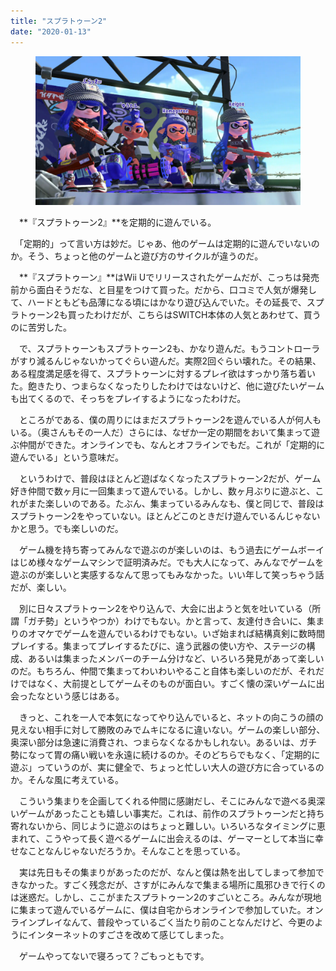 ```yaml
---
title: "スプラトゥーン2"
date: "2020-01-13"
---
```


<figure>

![](assets/na6556def7d1d_c757fa4e24817cbf6c65752f1347723f.png)

</figure>

　**『スプラトゥーン2』**を定期的に遊んでいる。

　「定期的」って言い方は妙だ。じゃあ、他のゲームは定期的に遊んでいないのか。そう、ちょっと他のゲームと遊び方のサイクルが違うのだ。

　**『スプラトゥーン』**はWii Uでリリースされたゲームだが、こっちは発売前から面白そうだな、と目星をつけて買った。だから、口コミで人気が爆発して、ハードともども品薄になる頃にはかなり遊び込んでいた。その延長で、スプラトゥーン2も買ったわけだが、こちらはSWITCH本体の人気とあわせて、買うのに苦労した。

　で、スプラトゥーンもスプラトゥーン2も、かなり遊んだ。もうコントローラがすり減るんじゃないかってぐらい遊んだ。実際2回ぐらい壊れた。その結果、ある程度満足感を得て、スプラトゥーンに対するプレイ欲はすっかり落ち着いた。飽きたり、つまらなくなったりしたわけではないけど、他に遊びたいゲームも出てくるので、そっちをプレイするようになったわけだ。

　ところがである、僕の周りにはまだスプラトゥーン2を遊んでいる人が何人もいる。（奥さんもその一人だ）さらには、なぜか一定の期間をおいて集まって遊ぶ仲間ができた。オンラインでも、なんとオフラインでもだ。これが「定期的に遊んでいる」という意味だ。

　というわけで、普段はほとんど遊ばなくなったスプラトゥーン2だが、ゲーム好き仲間で数ヶ月に一回集まって遊んでいる。しかし、数ヶ月ぶりに遊ぶと、これがまた楽しいのである。たぶん、集まっているみんなも、僕と同じで、普段はスプラトゥーン2をやっていない。ほとんどこのときだけ遊んでいるんじゃないかと思う。でも楽しいのだ。

　ゲーム機を持ち寄ってみんなで遊ぶのが楽しいのは、もう過去にゲームボーイはじめ様々なゲームマシンで証明済みだ。でも大人になって、みんなでゲームを遊ぶのが楽しいと実感するなんて思ってもみなかった。いい年して笑っちゃう話だが、楽しい。

　別に日々スプラトゥーン2をやり込んで、大会に出ようと気を吐いている（所謂「ガチ勢」というやつか）わけでもない。かと言って、友達付き合いに、集まりのオマケでゲームを遊んでいるわけでもない。いざ始まれば結構真剣に数時間プレイする。集まってプレイするたびに、違う武器の使い方や、ステージの構成、あるいは集まったメンバーのチーム分けなど、いろいろ発見があって楽しいのだ。もちろん、仲間で集まってわいわいやること自体も楽しいのだが、それだけではなく、大前提としてゲームそのものが面白い。すごく懐の深いゲームに出会ったなという感じはある。

　きっと、これを一人で本気になってやり込んでいると、ネットの向こうの顔の見えない相手に対して勝敗のみでムキになるに違いない。ゲームの楽しい部分、奥深い部分は急速に消費され、つまらなくなるかもしれない。あるいは、ガチ勢になって胃の痛い戦いを永遠に続けるのか。そのどちらでもなく、「定期的に遊ぶ」っていうのが、実に健全で、ちょっと忙しい大人の遊び方に合っているのか。そんな風に考えている。

　こういう集まりを企画してくれる仲間に感謝だし、そこにみんなで遊べる奥深いゲームがあったことも嬉しい事実だ。これは、前作のスプラトゥーンだと持ち寄れないから、同じように遊ぶのはちょっと難しい。いろいろなタイミングに恵まれて、こうやって長く遊べるゲームに出会えるのは、ゲーマーとして本当に幸せなことなんじゃないだろうか。そんなことを思っている。

　実は先日もその集まりがあったのだが、なんと僕は熱を出してしまって参加できなかった。すごく残念だが、さすがにみんなで集まる場所に風邪ひきで行くのは迷惑だ。しかし、ここがまたスプラトゥーン2のすごいところ。みんなが現地に集まって遊んでいるゲームに、僕は自宅からオンラインで参加していた。オンラインプレイなんて、普段やっているごく当たり前のことなんだけど、今更のようにインターネットのすごさを改めて感じてしまった。

　ゲームやってないで寝ろって？ごもっともです。
